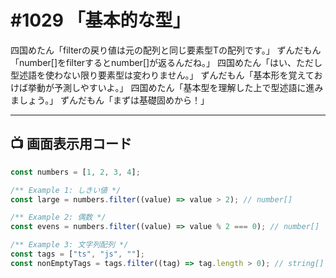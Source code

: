 # #1029 「基本的な型」

四国めたん「filterの戻り値は元の配列と同じ要素型Tの配列です。」
ずんだもん「number[]をfilterするとnumber[]が返るんだね。」
四国めたん「はい、ただし型述語を使わない限り要素型は変わりません。」
ずんだもん「基本形を覚えておけば挙動が予測しやすいよ。」
四国めたん「基本型を理解した上で型述語に進みましょう。」
ずんだもん「まずは基礎固めから！」

---

## 📺 画面表示用コード

```typescript
const numbers = [1, 2, 3, 4];

/** Example 1: しきい値 */
const large = numbers.filter((value) => value > 2); // number[]

/** Example 2: 偶数 */
const evens = numbers.filter((value) => value % 2 === 0); // number[]

/** Example 3: 文字列配列 */
const tags = ["ts", "js", ""];
const nonEmptyTags = tags.filter((tag) => tag.length > 0); // string[]
```
